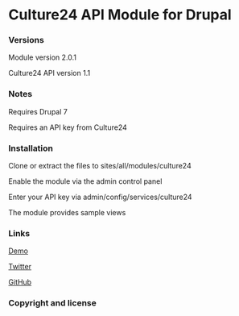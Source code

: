 # Culture24 API Module for Drupal

### Versions

Module version 2.0.1 

Culture24 API version 1.1


### Notes

Requires Drupal 7

Requires an API key from Culture24


### Installation

Clone or extract the files to sites/all/modules/culture24

Enable the module via the admin control panel

Enter your API key via admin/config/services/culture24

The module provides sample views


### Links

[Demo](http://zenlan.com/culture24/)

[Twitter](https://twitter.com/zenlan)

[GitHub](https://github.com/zenlan/culture24)


### Copyright and license